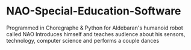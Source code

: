 # NAO-Special-Education-Software
Programmed in Choregraphe & Python for Aldebaran's humanoid robot called NAO
Introduces himself and teaches audience about his sensors, technology, computer science and performs a couple dances 
